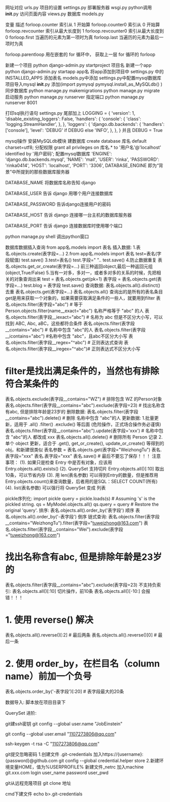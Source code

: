 网址对应   	urls.py
项目的设置 	settings.py 
部署服务器	 wsgi.py
python调用	__init__.py
访问页面内容		views.py
数据库   models.py

变量							描述
forloop.counter			索引从 1 开始算
forloop.counter0		索引从 0 开始算
forloop.revcounter		索引从最大长度到 1
forloop.revcounter0		索引从最大长度到 0
forloop.first			当遍历的元素为第一项时为真
forloop.last			当遍历的元素为最后一项时为真

forloop.parentloop		用在嵌套的 for 循环中，
						获取上一层 for 循环的 forloop

新建一个项目 python django-admin.py startproject 项目名 
新建一个app python django-admin.py startapp app名
将app添加到项目中  settings.py 中的 INSTALLED_APPS
添加表名        models.py中添加 settings.py中配置mysql数据库
项目导入mysql   __init__.py 添加(import pymysql pymysql.install_as_MySQLdb()
)
同步数据库 python manage.py makemigrations python manage.py migrate
启动服务  python manage.py runserver 
指定端口 python manage.py runserver 8001

打印sql执行语句
  settings.py 尾部加上
    LOGGING = {
      'version': 1,
      'disable_existing_loggers': False,
      'handlers': {
          'console': {
              'class': 'logging.StreamHandler',
          },
      },
      'loggers': {
          'django.db.backends': {
              'handlers': ['console'],
              'level': 'DEBUG' if DEBUG else 'INFO',
          },
      },
  }
  并且 DEBUG = True

mysql操作
安装MySQLdb模块
建数据库 create database 库名 default charset=utf8;
分配权限 grant all privileges on 库名.* to '用户名'@'localhost' identified by '用户密码';
配置mysql数据库 
		'ENGINE': 'django.db.backends.mysql',
        'NAME': 'mall',
        'USER': 'rinka',
        'PASSWORD': 'rinka0414',
        'HOST': 'localhost',
        'PORT': '3306',
DATABASE_ENGINE 即为“背景”中所提到的那些数据库服务器

DATABASE_NAME 将数据库名称告知 django

DATABASE_USER 告诉 django 用哪个用户连接数据库

DATABASE_PASSWORD 告诉django连接用户的密码

DATABASE_HOST 告诉 django 连接哪一台主机的数据库服务器

DATABASE_PORT 告诉 django 连接数据库时使用哪个端口

 
python manage.py shell 调出python窗口




数据库数据插入查询
from app名.models import 表名
插入数据:
  1.表名.objects.create(表字段=...) 
  2.from app名.models import 表名 
   	test=表名(字段赋值) 
   	test.save()
  3.test=表名()
    test.字段=" "..
    test.save()
  4.防止数据重复
  	表名.objects.get_or_create(表字段=...)
  前三种返回object,最后一种返回元组(object,True/False)
  5.当有一对多，多对一，或者多对多的关系的时候，先把相关的对象查询出来
    test = 表名.objects.get(pk=1)
    表字段 = 表名.objects.get(表字段=...)
    test.blog = 表字段
    test.save()
查询数据: 
  表名.objects.all().distinct() 去重 
  表名.objects.get(表字段=...)
  表名.objects.all() 查询出的是所有的表名条目
  get是用来获取一个对象的，如果需要获取满足条件的一些人，就要用到filter
  表名.objects.filter(表字段="abc") # 等于Person.objects.filter(name__exact="abc") 名称严格等于 "abc" 的人
  表名.objects.filter(表字段__iexact="abc") # 名称为 abc 但是不区分大小写，可以找到 ABC, Abc, aBC，这些都符合条件 
  表名.objects.filter(表字段__contains="abc") # 名称中包含 "abc"的人
  表名.objects.filter(表字段__icontains="abc") #名称中包含 "abc"，且abc不区分大小写 
  表名.objects.filter(表字段__regex="^abc") # 正则表达式查询
  表名.objects.filter(表字段__iregex="^abc")# 正则表达式不区分大小写 
  # filter是找出满足条件的，当然也有排除符合某条件的
  表名.objects.exclude(表字段__contains="WZ") # 排除包含 WZ 的Person对象
  表名.objects.filter(表字段__contains="abc").exclude(表字段=23) # 找出名称含有abc, 但是排除年龄是23岁的
删除数据:
  表名.objects.filter(表字段__contains="abc").delete() # 删除 名称中包含 "abc"的人
更新数据:
  1.批量更新，适用于 .all()  .filter()  .exclude() 等后面 (危险操作，正式场合操作务必谨慎)
  表名.objects.filter(表字段__contains="abc").update(表字段='xxx') # 名称中包含 "abc"的人 都改成 xxx
  表名.objects.all().delete() # 删除所有 Person 记录
  2.单个 object 更新，适合于 .get(), get_or_create(), update_or_create() 等得到的 obj，和新建很类似
  表名参数 = 表名.objects.get(表字段="WeizhongTu")
  表名.表字段="xxx"
  表名.表字段="xxx"
  表名.save()  # 最后不要忘了保存！！！
注意事项：
(1). 如果只是检查 Entry 中是否有对象，应该用 Entry.objects.all().exists()
(2). QuerySet 支持切片 Entry.objects.all()[:10] 取出10条，可以节省内存
(3). 用 len(表名参数) 可以得到Entry的数量，但是推荐用 Entry.objects.count()来查询数量，后者用的是SQL：SELECT COUNT(所有)
(4). list(表名参数) 可以强行将 QuerySet 变成 列表

pickle序列化:
  import pickle
  query = pickle.loads(s)    # Assuming 's' is the pickled string. 
  qs = MyModel.objects.all()
  qs.query = query   # Restore the original 'query'.
排序:
  表名.objects.all().order_by('表字段') 顺序
  表名.objects.all().order_by('-表字段') 倒序
链式查询:
  表名.objects.filter(表字段__contains="WeizhongTu").filter(表字段="tuweizhong@163.com")
  表名.objects.filter(表字段__contains="Wei").exclude(表字段="tuweizhong@163.com") 
  # 找出名称含有abc, 但是排除年龄是23岁的
  表名.objects.filter(表字段__contains="abc").exclude(表字段=23)
不支持负索引:
  表名.objects.all()[:10] 切片操作，前10条
  表名.objects.all()[-10:] 会报错！！！ 
  # 1. 使用 reverse() 解决
  表名.objects.all().reverse()[:2] # 最后两条
  表名.objects.all().reverse()[0] # 最后一条
  # 2. 使用 order_by，在栏目名（column name）前加一个负号
  表名.objects.order_by('-表字段')[:20] # 表字段最大的20条

数据导入:
  脚本放在项目目录下

QuerySet 进阶:
  
 


git建ssh密钥
git config --global user.name "JobEinstein"

git config --global user.email "1107273806@qq.com"

ssh-keygen -t rsa -C "1107273806@qq.com"

git提交忽略密码
1.创建文件 .git-credentials 加入https://{username}:{password}@github.com
git config --global credential.helper store
2.新建环境变量HOME，值为%USERPROFILE%
新建文件_netrc 加入machine git.xxx.com login user_name password user_pwd

git从远程克隆项目
git clone 地址

cmd下建文件
echo b>.git-credentials

